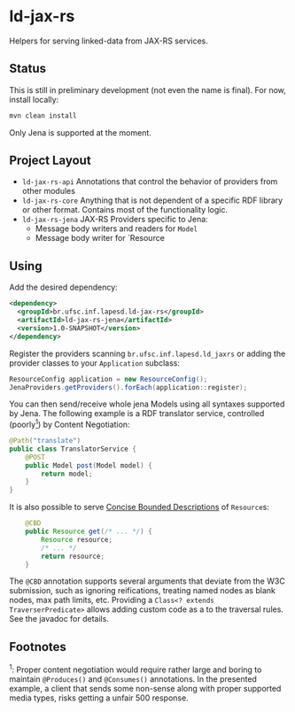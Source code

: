 # ld-jax-rs
Helpers for serving linked-data from JAX-RS services. 

## Status
This is still in preliminary development (not even the name is final). For now, install locally:
```bash
mvn clean install
```

Only Jena is supported at the moment. 

## Project Layout

* `ld-jax-rs-api` Annotations that control the behavior of providers from other modules
* `ld-jax-rs-core` Anything that is not dependent of a specific RDF library or other format. 
  Contains most of the functionality logic.
* `ld-jax-rs-jena` JAX-RS Providers specific to Jena:
  * Message body writers and readers for `Model`
  * Message body writer for `Resource 

## Using

Add the desired dependency:
```xml
<dependency>
  <groupId>br.ufsc.inf.lapesd.ld-jax-rs</groupId>
  <artifactId>ld-jax-rs-jena</artifactId>
  <version>1.0-SNAPSHOT</version>
</dependency>
```

Register the providers scanning `br.ufsc.inf.lapesd.ld_jaxrs` or adding 
the provider classes to your `Application` subclass:
```java
ResourceConfig application = new ResourceConfig();
JenaProviders.getProviders().forEach(application::register);
```

You can then send/receive whole jena Models using all syntaxes supported by Jena. The following 
example is a RDF translator service, controlled (poorly[<sup>1</sup>](#footnote1)) by 
Content Negotiation: 
 
```java
@Path("translate")
public class TranslatorService {
    @POST
    public Model post(Model model) {
        return model;
    }
}
```

It is also possible to serve [Concise Bounded Descriptions](https://www.w3.org/Submission/CBD/) 
of `Resource`s:

```java
    @CBD
    public Resource get(/* ... */) {
        Resource resource;
        /* ... */
        return resource;
    }
```

The `@CBD` annotation supports several arguments that deviate from the W3C submission, 
such as ignoring reifications, treating named nodes as blank nodes, max path limits, etc. 
Providing a `Class<? extends TraverserPredicate>` allows adding custom code as a to the traversal 
rules. See the javadoc for details.     
 
## Footnotes
<a name="footnote1"><sup>1</sup></a>: Proper content negotiation would require rather large 
and boring to maintain `@Produces()` and `@Consumes()` annotations. In the presented example, 
a client that sends some non-sense along with proper supported media types, risks getting a 
unfair 500 response.
